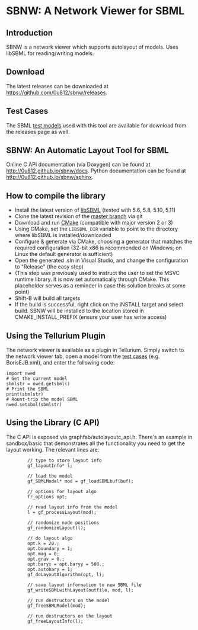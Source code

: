 # SBNW: A Network Viewer for SBML

## Introduction
SBNW is a network viewer which supports autolayout of models. Uses libSBML for reading/writing models.

## Download

The latest releases can be downloaded at https://github.com/0u812/sbnw/releases.

## Test Cases

The SBML [test models](https://github.com/0u812/sbnw/releases/download/1.2.4/testcases.zip) used with this tool are available for download from the releases page as well.

## SBNW: An Automatic Layout Tool for SBML

Online C API documentation (via Doxygen) can be found at http://0u812.github.io/sbnw/docs. Python documentation can be found at http://0u812.github.io/sbnw/sphinx.


## How to compile the library

 * Install the latest version of <a href="http://sourceforge.net/projects/sbml/files/libsbml/">libSBML</a> (tested with 5.6, 5.8, 5.10, 5.11)
 * Clone the latest revision of the <a href="https://github.com/0u812/sbnw">master branch</a> via git
 * Download and run <a href="http://www.cmake.org/">CMake</a> (compatible with major version 2 or 3)
 * Using CMake, set the `LIBSBML_DIR` variable to point to the directory where libSBML is installed/downloaded
 * Configure & generate via CMake, choosing a generator that matches the required configuration (32-bit x86 is recommended on Windows; on Linux the default generator is sufficient)
 * Open the generated .sln in Visual Studio, and change the configuration to "Release" (the easy step)
 * (This step was previously used to instruct the user to set the MSVC runtime library. It is now set automatically through CMake. This placeholder serves as a reminder in case this solution breaks at some point)
 * Shift-B will build all targets
 * If the build is successful, right click on the INSTALL target and select build. SBNW will be installed to the location stored in CMAKE_INSTALL_PREFIX (ensure your user has write access)

## Using the Tellurium Plugin

The network viewer is available as a plugin in Tellurium. Simply switch to the network viewer tab, open a model from the [test cases](https://github.com/0u812/sbnw/releases/download/1.2.4/testcases.zip) (e.g. BorisEJB.xml), and enter the following code:

```
import nwed
# Get the current model
sbmlstr = nwed.getsbml()
# Print the SBML
print(sbmlstr)
# Rount-trip the model SBML
nwed.setsbml(sbmlstr)
```

## Using the Library (C API)

The C API is exposed via graphfab/autolayoutc_api.h.  There's an example in sandbox/basic that demonstrates all the functionality you need to get the layout working.  The relevant lines are:

```
        // type to store layout info
        gf_layoutInfo* l;

        // load the model
        gf_SBMLModel* mod = gf_loadSBMLbuf(buf);

        // options for layout algo
        fr_options opt;

        // read layout info from the model
        l = gf_processLayout(mod);

        // randomize node positions
        gf_randomizeLayout(l);

        // do layout algo
        opt.k = 20.;
        opt.boundary = 1;
        opt.mag = 0;
        opt.grav = 0.;
        opt.baryx = opt.baryy = 500.;
        opt.autobary = 1;
        gf_doLayoutAlgorithm(opt, l);

        // save layout information to new SBML file
        gf_writeSBMLwithLayout(outfile, mod, l);

        // run destructors on the model
        gf_freeSBMLModel(mod);

        // run destructors on the layout
        gf_freeLayoutInfo(l);
```